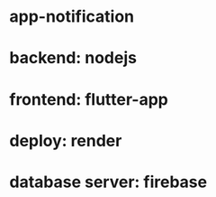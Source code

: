 # app-notification 
# backend: nodejs
# frontend: flutter-app
# deploy: render
# database server: firebase
